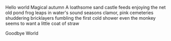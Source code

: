 Hello world
Magical autumn
A loathsome sand castle feeds
enjoying the net
old pond
frog leaps in
water's sound
seasons clamor, pink
cemeteries shuddering
bricklayers fumbling
the first cold shower
even the monkey seems to want
a little coat of straw





Goodbye World